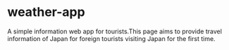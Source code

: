 # weather-app
A simple information web app for tourists.This page aims to provide travel information of Japan for foreign tourists visiting Japan for the first time.
